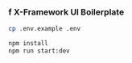 ### f X-Framework UI Boilerplate

```bash
cp .env.example .env
```

```bash
npm install
npm run start:dev
```
